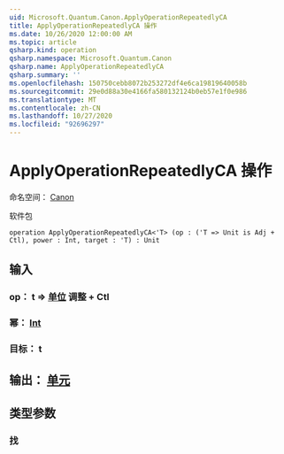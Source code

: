 ```yaml
---
uid: Microsoft.Quantum.Canon.ApplyOperationRepeatedlyCA
title: ApplyOperationRepeatedlyCA 操作
ms.date: 10/26/2020 12:00:00 AM
ms.topic: article
qsharp.kind: operation
qsharp.namespace: Microsoft.Quantum.Canon
qsharp.name: ApplyOperationRepeatedlyCA
qsharp.summary: ''
ms.openlocfilehash: 150750cebb8072b253272df4e6ca19819640058b
ms.sourcegitcommit: 29e0d88a30e4166fa580132124b0eb57e1f0e986
ms.translationtype: MT
ms.contentlocale: zh-CN
ms.lasthandoff: 10/27/2020
ms.locfileid: "92696297"
---
```

# <a name="applyoperationrepeatedlyca-operation"></a>ApplyOperationRepeatedlyCA 操作

命名空间： [Canon](xref:Microsoft.Quantum.Canon)

软件包 [](https://nuget.org/packages/)




```qsharp
operation ApplyOperationRepeatedlyCA<'T> (op : ('T => Unit is Adj + Ctl), power : Int, target : 'T) : Unit
```


## <a name="input"></a>输入

### <a name="op--t--unit-adj--ctl"></a>op： t => [单位](xref:microsoft.quantum.lang-ref.unit) 调整 + Ctl




### <a name="power--int"></a>幂： [Int](xref:microsoft.quantum.lang-ref.int)




### <a name="target--t"></a>目标： t





## <a name="output--unit"></a>输出： [单元](xref:microsoft.quantum.lang-ref.unit)



## <a name="type-parameters"></a>类型参数

### <a name="t"></a>找

